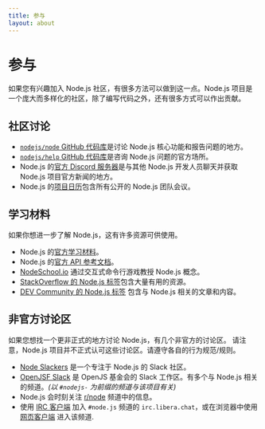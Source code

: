 ```yaml
---
title: 参与
layout: about
---
```


# 参与

如果您有兴趣加入 Node.js 社区，有很多方法可以做到这一点。Node.js 项目是一个庞大而多样化的社区，除了编写代码之外，还有很多方式可以作出贡献。

## 社区讨论

- [`nodejs/node` GitHub 代码库](https://github.com/nodejs/node/issues)是讨论 Node.js 核心功能和报告问题的地方。
- [`nodejs/help` GitHub 代码库](https://github.com/nodejs/node/issues)是咨询 Node.js 问题的官方场所。
- Node.js 的[官方 Discord 服务器](DISCORD_INVITE_PLACEHOLDER)是与其他 Node.js 开发人员聊天并获取 Node.js 项目官方新闻的地方。
- Node.js 的[项目日历](https://nodejs.org/calendar)包含所有公开的 Node.js 团队会议。

## 学习材料

如果你想进一步了解 Node.js，这有许多资源可供使用。

- Node.js 的[官方学习材料](https://nodejs.org/en/learn/)。
- Node.js 的[官方 API 参考文档](https://nodejs.org/api/)。
- [NodeSchool.io](https://nodeschool.io/) 通过交互式命令行游戏教授 Node.js 概念。
- [StackOverflow 的 Node.js 标签](https://stackoverflow.com/questions/tagged/node.js)包含大量有用的资源。
- [DEV Community 的 Node.js 标签](https://dev.to/t/node) 包含与 Node.js 相关的文章和内容。

## 非官方讨论区

如果您想找一个更非正式的地方讨论 Node.js，有几个非官方的讨论区。
请注意，Node.js 项目并不正式认可这些讨论区。请遵守各自的行为规范/规则。

- [Node Slackers](https://www.nodeslackers.com/) 是一个专注于 Node.js 的 Slack 社区。
- [OpenJSF Slack](https://slack-invite.openjsf.org/) 是 OpenJS 基金会的 Slack 工作区。有多个与 Node.js 相关的频道。_(以 `#nodejs-` 为前缀的频道与该项目有关)_
- Node.js 会时刻关注 [r/node](https://www.reddit.com/r/node/) 频道中的信息。
- 使用 [IRC 客户端](https://en.wikipedia.org/wiki/Comparison_of_Internet_Relay_Chat_clients) 加入 `#node.js` 频道的 `irc.libera.chat`，或在浏览器中使用 [网页客户端](https://kiwiirc.com/nextclient/) 进入该频道.
